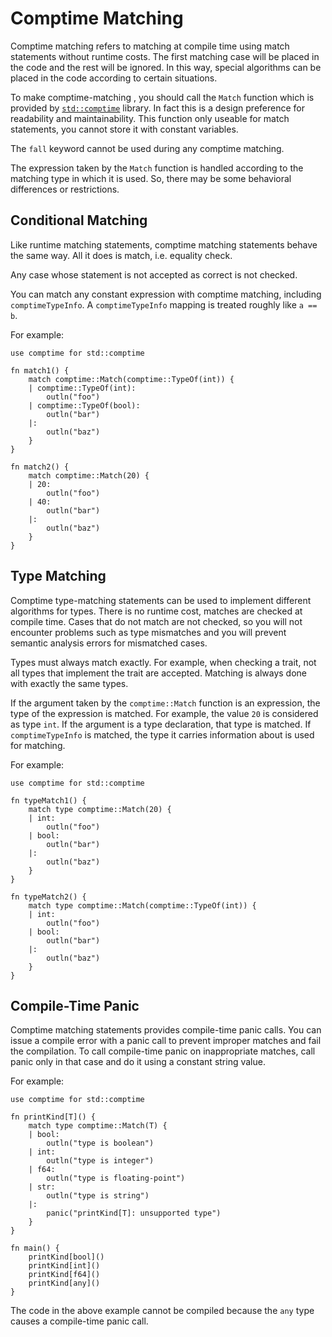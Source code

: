 # Comptime Matching

Comptime matching refers to matching at compile time using match statements without runtime costs. The first matching case will be placed in the code and the rest will be ignored. In this way, special algorithms can be placed in the code according to certain situations.

To make comptime-matching , you should call the `Match` function which is provided by [`std::comptime`](/std/comptime) library. In fact this is a design preference for readability and maintainability. This function only useable for match statements, you cannot store it with constant variables.

The `fall` keyword cannot be used during any comptime matching.

The expression taken by the `Match` function is handled according to the matching type in which it is used. So, there may be some behavioral differences or restrictions.

## Conditional Matching

Like runtime matching statements, comptime matching statements behave the same way. All it does is match, i.e. equality check. 

Any case whose statement is not accepted as correct is not checked.

You can match any constant expression with comptime matching, including `comptimeTypeInfo`. A `comptimeTypeInfo` mapping is treated roughly like `a == b`.

For example:
```jule
use comptime for std::comptime

fn match1() {
    match comptime::Match(comptime::TypeOf(int)) {
    | comptime::TypeOf(int):
        outln("foo")
    | comptime::TypeOf(bool):
        outln("bar")
    |:
        outln("baz")
    }
}

fn match2() {
    match comptime::Match(20) {
    | 20:
        outln("foo")
    | 40:
        outln("bar")
    |:
        outln("baz")
    }
}
```

## Type Matching

Comptime type-matching statements can be used to implement different algorithms for types. There is no runtime cost, matches are checked at compile time. Cases that do not match are not checked, so you will not encounter problems such as type mismatches and you will prevent semantic analysis errors for mismatched cases.

Types must always match exactly. For example, when checking a trait, not all types that implement the trait are accepted. Matching is always done with exactly the same types.

If the argument taken by the `comptime::Match` function is an expression, the type of the expression is matched. For example, the value `20` is considered as type `int`. If the argument is a type declaration, that type is matched. If `comptimeTypeInfo` is matched, the type it carries information about is used for matching.

For example:

```jule
use comptime for std::comptime

fn typeMatch1() {
    match type comptime::Match(20) {
    | int:
        outln("foo")
    | bool:
        outln("bar")
    |:
        outln("baz")
    }
}

fn typeMatch2() {
    match type comptime::Match(comptime::TypeOf(int)) {
    | int:
        outln("foo")
    | bool:
        outln("bar")
    |:
        outln("baz")
    }
}
```

## Compile-Time Panic

Comptime matching statements provides compile-time panic calls. You can issue a compile error with a panic call to prevent improper matches and fail the compilation. To call compile-time panic on inappropriate matches, call panic only in that case and do it using a constant string value.

For example:

```jule
use comptime for std::comptime

fn printKind[T]() {
    match type comptime::Match(T) {
    | bool:
        outln("type is boolean")
    | int:
        outln("type is integer")
    | f64:
        outln("type is floating-point")
    | str:
        outln("type is string")
    |:
        panic("printKind[T]: unsupported type")
    }
}

fn main() {
    printKind[bool]()
    printKind[int]()
    printKind[f64]()
    printKind[any]()
}
```

The code in the above example cannot be compiled because the `any` type causes a compile-time panic call.
